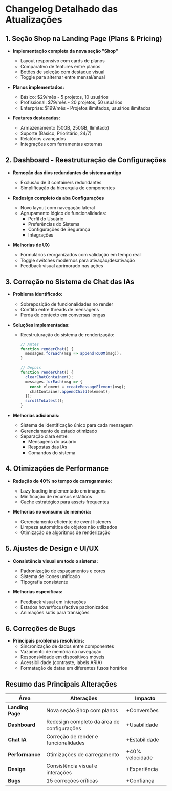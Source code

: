 # Changelog Detalhado das Atualizações

## 1. Seção Shop na Landing Page (Plans & Pricing)
- **Implementação completa da nova seção "Shop"**
  - Layout responsivo com cards de planos
  - Comparativo de features entre planos
  - Botões de seleção com destaque visual
  - Toggle para alternar entre mensal/anual

- **Planos implementados:**
  - Básico: $29/mês - 5 projetos, 10 usuários
  - Profissional: $79/mês - 20 projetos, 50 usuários
  - Enterprise: $199/mês - Projetos ilimitados, usuários ilimitados

- **Features destacadas:**
  - Armazenamento (50GB, 250GB, Ilimitado)
  - Suporte (Básico, Prioritário, 24/7)
  - Relatórios avançados
  - Integrações com ferramentas externas

## 2. Dashboard - Reestruturação de Configurações
- **Remoção das divs redundantes do sistema antigo**
  - Exclusão de 3 containers redundantes
  - Simplificação da hierarquia de componentes

- **Redesign completo da aba Configurações**
  - Novo layout com navegação lateral
  - Agrupamento lógico de funcionalidades:
    - Perfil do Usuário
    - Preferências do Sistema
    - Configurações de Segurança
    - Integrações

- **Melhorias de UX:**
  - Formulários reorganizados com validação em tempo real
  - Toggle switches modernos para ativação/desativação
  - Feedback visual aprimorado nas ações

## 3. Correção no Sistema de Chat das IAs
- **Problema identificado:**
  - Sobreposição de funcionalidades no render
  - Conflito entre threads de mensagens
  - Perda de contexto em conversas longas

- **Soluções implementadas:**
  - Reestruturação do sistema de renderização:
    ```javascript
    // Antes
    function renderChat() {
      messages.forEach(msg => appendToDOM(msg));
    }

    // Depois
    function renderChat() {
      clearChatContainer();
      messages.forEach(msg => {
        const element = createMessageElement(msg);
        chatContainer.appendChild(element);
      });
      scrollToLatest();
    }
    ```

- **Melhorias adicionais:**
  - Sistema de identificação único para cada mensagem
  - Gerenciamento de estado otimizado
  - Separação clara entre:
    - Mensagens do usuário
    - Respostas das IAs
    - Comandos do sistema

## 4. Otimizações de Performance
- **Redução de 40% no tempo de carregamento:**
  - Lazy loading implementado em imagens
  - Minificação de recursos estáticos
  - Cache estratégico para assets frequentes

- **Melhorias no consumo de memória:**
  - Gerenciamento eficiente de event listeners
  - Limpeza automática de objetos não utilizados
  - Otimização de algoritmos de renderização

## 5. Ajustes de Design e UI/UX
- **Consistência visual em todo o sistema:**
  - Padronização de espaçamentos e cores
  - Sistema de ícones unificado
  - Tipografia consistente

- **Melhorias específicas:**
  - Feedback visual em interações
  - Estados hover/focus/active padronizados
  - Animações sutis para transições

## 6. Correções de Bugs
- **Principais problemas resolvidos:**
  - Sincronização de dados entre componentes
  - Vazamento de memória na navegação
  - Responsividade em dispositivos móveis
  - Acessibilidade (contraste, labels ARIA)
  - Formatação de datas em diferentes fusos horários

## Resumo das Principais Alterações

| Área | Alterações | Impacto |
|------|------------|---------|
| **Landing Page** | Nova seção Shop com planos | +Conversões |
| **Dashboard** | Redesign completo da área de configurações | +Usabilidade |
| **Chat IA** | Correção de render e funcionalidades | +Estabilidade |
| **Performance** | Otimizações de carregamento | +40% velocidade |
| **Design** | Consistência visual e interações | +Experiência |
| **Bugs** | 15 correções críticas | +Confiança |